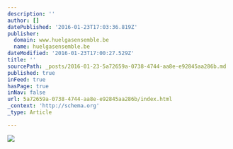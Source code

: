 ```yaml
---
description: ''
author: []
datePublished: '2016-01-23T17:03:36.819Z'
publisher:
  domain: www.huelgasensemble.be
  name: huelgasensemble.be
dateModified: '2016-01-23T17:00:27.529Z'
title: ''
sourcePath: _posts/2016-01-23-5a72659a-0738-4744-aa8e-e92845aa286b.md
published: true
inFeed: true
hasPage: true
inNav: false
url: 5a72659a-0738-4744-aa8e-e92845aa286b/index.html
_context: 'http://schema.org'
_type: Article

---
```

![](http://www.huelgasensemble.be/images/stories/cdcovers/jacob_clement.jpg)